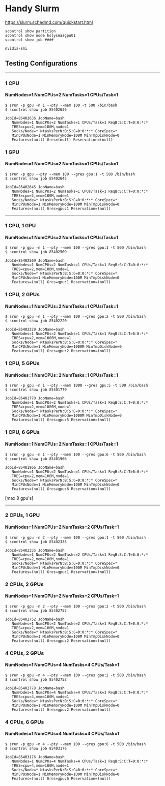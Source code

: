 # Handy Slurm

https://slurm.schedmd.com/quickstart.html

```
scontrol show partition
scontrol show node holyseasgpu01
scontrol show job ####

nvidia-smi
```
## Testing Configurations

---

### 1 CPU
#### NumNodes=1 NumCPUs=2 NumTasks=1 CPUs/Task=1

```
$ srun -p gpu -n 1 --pty --mem 100 -t 500 /bin/bash
$ scontrol show job 85402636

JobId=85402636 JobName=bash
   NumNodes=1 NumCPUs=2 NumTasks=1 CPUs/Task=1 ReqB:S:C:T=0:0:*:*
   TRES=cpu=2,mem=100M,node=1
   Socks/Node=* NtasksPerN:B:S:C=0:0:*:* CoreSpec=*
   MinCPUsNode=1 MinMemoryNode=100M MinTmpDiskNode=0
   Features=(null) Gres=(null) Reservation=(null)
```  

### 1 GPU
#### NumNodes=1 NumCPUs=2 NumTasks=1 CPUs/Task=1

```
$ srun -p gpu --pty --mem 100 --gres gpu:1 -t 500 /bin/bash
$ scontrol show job 85402645

JobId=85402645 JobName=bash
   NumNodes=1 NumCPUs=2 NumTasks=1 CPUs/Task=1 ReqB:S:C:T=0:0:*:*
   TRES=cpu=2,mem=100M,node=1
   Socks/Node=* NtasksPerN:B:S:C=0:0:*:* CoreSpec=*
   MinCPUsNode=1 MinMemoryNode=100M MinTmpDiskNode=0
   Features=(null) Gres=gpu:1 Reservation=(null)
```  

---

### 1 CPU, 1 GPU
#### NumNodes=1 NumCPUs=2 NumTasks=1 CPUs/Task=1

```
$ srun -p gpu -n 1 --pty --mem 100 --gres gpu:1 -t 500 /bin/bash
$ scontrol show job 85402509

JobId=85402509 JobName=bash
   NumNodes=1 NumCPUs=2 NumTasks=1 CPUs/Task=1 ReqB:S:C:T=0:0:*:*
   TRES=cpu=2,mem=100M,node=1
   Socks/Node=* NtasksPerN:B:S:C=0:0:*:* CoreSpec=*
   MinCPUsNode=1 MinMemoryNode=100M MinTmpDiskNode=0
   Features=(null) Gres=gpu:1 Reservation=(null)
```  

### 1 CPU, 2 GPUs
#### NumNodes=1 NumCPUs=2 NumTasks=1 CPUs/Task=1

```
$ srun -p gpu -n 1 --pty --mem 100 --gres gpu:2 -t 500 /bin/bash
$ scontrol show job 85402220

JobId=85402220 JobName=bash
   NumNodes=1 NumCPUs=2 NumTasks=1 CPUs/Task=1 ReqB:S:C:T=0:0:*:*
   TRES=cpu=2,mem=1000M,node=1
   Socks/Node=* NtasksPerN:B:S:C=0:0:*:* CoreSpec=*
   MinCPUsNode=1 MinMemoryNode=1000M MinTmpDiskNode=0
   Features=(null) Gres=gpu:2 Reservation=(null)
```

### 1 CPU, 5 GPUs
#### NumNodes=1 NumCPUs=2 NumTasks=1 CPUs/Task=1

```
$ srun -p gpu -n 1 --pty --mem 1000 --gres gpu:5 -t 500 /bin/bash
$ scontrol show job 85401770

JobId=85401770 JobName=bash
   NumNodes=1 NumCPUs=2 NumTasks=1 CPUs/Task=1 ReqB:S:C:T=0:0:*:*
   TRES=cpu=2,mem=1000M,node=1
   Socks/Node=* NtasksPerN:B:S:C=0:0:*:* CoreSpec=*
   MinCPUsNode=1 MinMemoryNode=1000M MinTmpDiskNode=0
   Features=(null) Gres=gpu:5 Reservation=(null)
```

### 1 CPU, 6 GPUs
#### NumNodes=1 NumCPUs=2 NumTasks=1 CPUs/Task=1

```
$ srun -p gpu -n 1 --pty --mem 100 --gres gpu:6 -t 500 /bin/bash
$ scontrol show job 85401966

JobId=85401966 JobName=bash
   NumNodes=1 NumCPUs=2 NumTasks=1 CPUs/Task=1 ReqB:S:C:T=0:0:*:*
   TRES=cpu=2,mem=100M,node=1
   Socks/Node=* NtasksPerN:B:S:C=0:0:*:* CoreSpec=*
   MinCPUsNode=1 MinMemoryNode=100M MinTmpDiskNode=0
   Features=(null) Gres=gpu:6 Reservation=(null)
```

[max 8 gpu's]

---

### 2 CPUs, 1 GPU
#### NumNodes=1 NumCPUs=2 NumTasks=2 CPUs/Task=1

```
$ srun -p gpu -n 2 --pty --mem 100 --gres gpu:1 -t 500 /bin/bash
$ scontrol show job 85402335

JobId=85402335 JobName=bash
   NumNodes=1 NumCPUs=2 NumTasks=2 CPUs/Task=1 ReqB:S:C:T=0:0:*:*
   TRES=cpu=2,mem=100M,node=1
   Socks/Node=* NtasksPerN:B:S:C=0:0:*:* CoreSpec=*
   MinCPUsNode=1 MinMemoryNode=100M MinTmpDiskNode=0
   Features=(null) Gres=gpu:1 Reservation=(null)

```   

### 2 CPUs, 2 GPUs
#### NumNodes=1 NumCPUs=2 NumTasks=2 CPUs/Task=1

```
$ srun -p gpu -n 2 --pty --mem 100 --gres gpu:2 -t 500 /bin/bash
$ scontrol show job 85402752

JobId=85402752 JobName=bash
   NumNodes=1 NumCPUs=2 NumTasks=2 CPUs/Task=1 ReqB:S:C:T=0:0:*:*
   TRES=cpu=2,mem=100M,node=1
   Socks/Node=* NtasksPerN:B:S:C=0:0:*:* CoreSpec=*
   MinCPUsNode=1 MinMemoryNode=100M MinTmpDiskNode=0
   Features=(null) Gres=gpu:2 Reservation=(null)
```

### 4 CPUs, 2 GPUs
#### NumNodes=1 NumCPUs=4 NumTasks=4 CPUs/Task=1

```
$ srun -p gpu -n 4 --pty --mem 100 --gres gpu:2 -t 500 /bin/bash
$ scontrol show job 85402752

JobId=85402778 JobName=bash
   NumNodes=1 NumCPUs=4 NumTasks=4 CPUs/Task=1 ReqB:S:C:T=0:0:*:*
   TRES=cpu=4,mem=100M,node=1
   Socks/Node=* NtasksPerN:B:S:C=0:0:*:* CoreSpec=*
   MinCPUsNode=1 MinMemoryNode=100M MinTmpDiskNode=0
   Features=(null) Gres=gpu:2 Reservation=(null)
```

### 4 CPUs, 6 GPUs
#### NumNodes=1 NumCPUs=4 NumTasks=4 CPUs/Task=1

```
$ srun -p gpu -n 4 --pty --mem 100 --gres gpu:6 -t 500 /bin/bash
$ scontrol show job 85403176

JobId=85403176 JobName=bash
   NumNodes=1 NumCPUs=4 NumTasks=4 CPUs/Task=1 ReqB:S:C:T=0:0:*:*
   TRES=cpu=4,mem=100M,node=1
   Socks/Node=* NtasksPerN:B:S:C=0:0:*:* CoreSpec=*
   MinCPUsNode=1 MinMemoryNode=100M MinTmpDiskNode=0
   Features=(null) Gres=gpu:6 Reservation=(null)
```
